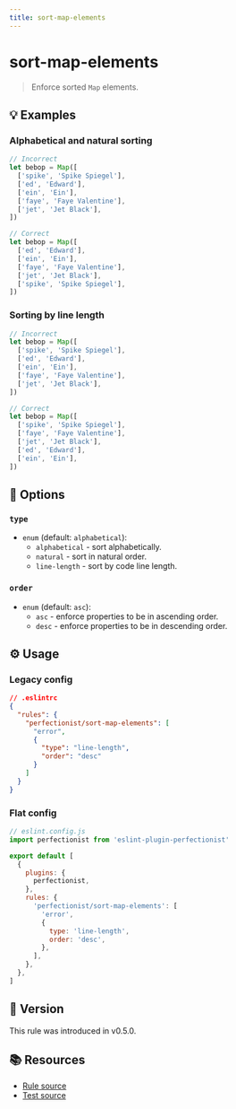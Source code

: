 ```yaml
---
title: sort-map-elements
---
```


# sort-map-elements

> Enforce sorted `Map` elements.

## 💡 Examples

### Alphabetical and natural sorting

```ts
// Incorrect
let bebop = Map([
  ['spike', 'Spike Spiegel'],
  ['ed', 'Edward'],
  ['ein', 'Ein'],
  ['faye', 'Faye Valentine'],
  ['jet', 'Jet Black'],
])

// Correct
let bebop = Map([
  ['ed', 'Edward'],
  ['ein', 'Ein'],
  ['faye', 'Faye Valentine'],
  ['jet', 'Jet Black'],
  ['spike', 'Spike Spiegel'],
])
```

### Sorting by line length

```ts
// Incorrect
let bebop = Map([
  ['spike', 'Spike Spiegel'],
  ['ed', 'Edward'],
  ['ein', 'Ein'],
  ['faye', 'Faye Valentine'],
  ['jet', 'Jet Black'],
])

// Correct
let bebop = Map([
  ['spike', 'Spike Spiegel'],
  ['faye', 'Faye Valentine'],
  ['jet', 'Jet Black'],
  ['ed', 'Edward'],
  ['ein', 'Ein'],
])
```

## 🔧 Options

### `type`

- `enum` (default: `alphabetical`):
  - `alphabetical` - sort alphabetically.
  - `natural` - sort in natural order.
  - `line-length` - sort by code line length.

### `order`

- `enum` (default: `asc`):
  - `asc` - enforce properties to be in ascending order.
  - `desc` - enforce properties to be in descending order.

## ⚙️ Usage

### Legacy config

```json
// .eslintrc
{
  "rules": {
    "perfectionist/sort-map-elements": [
      "error",
      {
        "type": "line-length",
        "order": "desc"
      }
    ]
  }
}
```

### Flat config

```js
// eslint.config.js
import perfectionist from 'eslint-plugin-perfectionist'

export default [
  {
    plugins: {
      perfectionist,
    },
    rules: {
      'perfectionist/sort-map-elements': [
        'error',
        {
          type: 'line-length',
          order: 'desc',
        },
      ],
    },
  },
]
```

## 🚀 Version

This rule was introduced in v0.5.0.

## 📚 Resources

- [Rule source](https://github.com/azat-io/eslint-plugin-perfectionist/blob/main/rules/sort-map-elements.ts)
- [Test source](https://github.com/azat-io/eslint-plugin-perfectionist/blob/main/test/sort-map-elements.test.ts)

